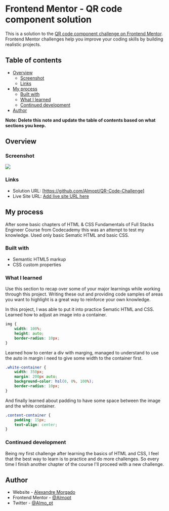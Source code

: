 # Frontend Mentor - QR code component solution

This is a solution to the [QR code component challenge on Frontend Mentor](https://www.frontendmentor.io/challenges/qr-code-component-iux_sIO_H). Frontend Mentor challenges help you improve your coding skills by building realistic projects. 

## Table of contents

- [Overview](#overview)
  - [Screenshot](#screenshot)
  - [Links](#links)
- [My process](#my-process)
  - [Built with](#built-with)
  - [What I learned](#what-i-learned)
  - [Continued development](#continued-development)
- [Author](#author)

**Note: Delete this note and update the table of contents based on what sections you keep.**

## Overview

### Screenshot

![](./solutuion_screenshot.png)

### Links

- Solution URL: [https://github.com/Almopt/QR-Code-Challenge]
- Live Site URL: [Add live site URL here](https://your-live-site-url.com)

## My process
After some basic chapters of HTML & CSS Fundamentals of Full Stacks Engineer Course from Codecademy this was an attempt to test my knowledge. Used only basic Sematic HTML and basic CSS.

### Built with

- Semantic HTML5 markup
- CSS custom properties

### What I learned

Use this section to recap over some of your major learnings while working through this project. Writing these out and providing code samples of areas you want to highlight is a great way to reinforce your own knowledge.

In this project, I was able to put it into practice Sematic HTML and CSS. Learned how to adjust an image into a container.
```css
img {
    width: 100%;
    height: auto;
    border-radius: 10px;
}
```

Learned how to center a div with marging, managed to understand to use the auto in margin i need to give some width to the container first.
```css
.white-container {
    width: 350px;
    margin: 200px auto;
    background-color: hsl(0, 0%, 100%);
    border-radius: 10px;
}
```

And finally learned about padding to have some space between the image and the white container.
```css
.content-container {
    padding: 15px;
    text-align: center;
}
```

### Continued development

Being my first challenge after learning the basics of HTML and CSS, I feel that the best way to learn is to practice and do more challenges. So every time I finish another chapter of the course I'll proceed with a new challenge.


## Author

- Website - [Alexandre Morgado](https://github.com/Almopt)
- Frontend Mentor - [@Almopt](https://www.frontendmentor.io/profile/Almopt)
- Twitter - [@Almo_pt](https://twitter.com/Almo_pt)

